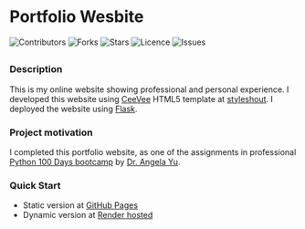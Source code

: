 # Portfolio Wesbite

![Contributors](https://img.shields.io/github/contributors/jvsadek/Joseph_Sadek_portfolio?style=plastic)
![Forks](https://img.shields.io/github/forks/jvsadek/Joseph_Sadek_portfolio)
![Stars](https://img.shields.io/github/stars/jvsadek/Joseph_Sadek_portfolio)
![Licence](https://img.shields.io/github/license/jvsadek/Joseph_Sadek_portfolio)
![Issues](https://img.shields.io/github/issues/jvsadek/Joseph_Sadek_portfolio)

## 
### Description
This is my online website showing professional and personal experience. I developed this website using [CeeVee](https://styleshout.com/?s=CeeVee) 
HTML5 template at [styleshout](https://styleshout.com/). I deployed the website using [Flask](https://github.com/pallets/flask).  


### Project motivation
I completed this portfolio website, as one of the assignments in professional [Python 100 Days bootcamp](https://www.udemy.com/course/100-days-of-code/) by [Dr. Angela Yu](https://github.com/angelabauer).

### Quick Start
- Static version at [GitHub Pages](https://jvsadek.github.io/Joseph_Sadek_portfolio/)
- Dynamic version at [Render hosted](https://portfolio-website-d1x4.onrender.com)
